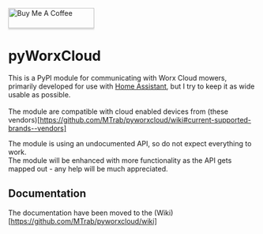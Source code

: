 <a href="https://www.buymeacoffee.com/mtrab" target="_blank"><img src="https://www.buymeacoffee.com/assets/img/custom_images/orange_img.png" alt="Buy Me A Coffee" style="height: 41px !important;width: 174px !important;box-shadow: 0px 3px 2px 0px rgba(190, 190, 190, 0.5) !important;-webkit-box-shadow: 0px 3px 2px 0px rgba(190, 190, 190, 0.5) !important;" ></a>

# pyWorxCloud

This is a PyPI module for communicating with Worx Cloud mowers, primarily developed for use with [Home Assistant](https://home-assistant.io), but I try to keep it as wide usable as possible.<br/>
<br/>
The module are compatible with cloud enabled devices from (these vendors)[https://github.com/MTrab/pyworxcloud/wiki#current-supported-brands--vendors]

The module is using an undocumented API, so do not expect everything to work.<br/>
The module will be enhanced with more functionality as the API gets mapped out - any help will be much appreciated.

## Documentation

The documentation have been moved to the (Wiki)[https://github.com/MTrab/pyworxcloud/wiki]